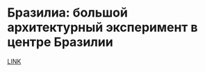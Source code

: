 # Бразилиа: большой архитектурный эксперимент в центре Бразилии



[LINK](https://varlamov.ru/4089187.html)